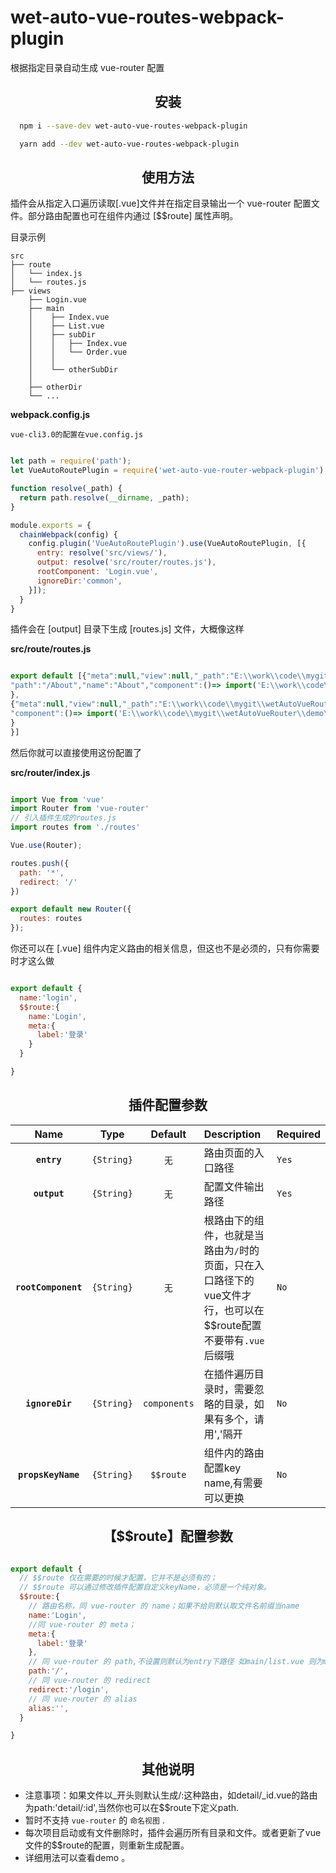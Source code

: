 # wet-auto-vue-routes-webpack-plugin
根据指定目录自动生成 vue-router 配置


<h2 align="center">安装</h2>

```bash
  npm i --save-dev wet-auto-vue-routes-webpack-plugin
```

```bash
  yarn add --dev wet-auto-vue-routes-webpack-plugin
```

<h2 align="center">使用方法</h2>

插件会从指定入口遍历读取[.vue]文件并在指定目录输出一个 vue-router 配置文件。部分路由配置也可在组件内通过 [$$route] 属性声明。

目录示例

```
src
├── route
│   └── index.js
│   └── routes.js
├── views
    ├── Login.vue  
    ├── main
    │    ├── Index.vue
    │    ├── List.vue
    │    ├── subDir
    │    │   ├── Index.vue
    │    │   └── Order.vue
    │    │
    │    └── otherSubDir
    │
    ├── otherDir
    └── ...

```

**webpack.config.js**
```
vue-cli3.0的配置在vue.config.js
```
```js

let path = require('path');
let VueAutoRoutePlugin = require('wet-auto-vue-router-webpack-plugin');

function resolve(_path) {
  return path.resolve(__dirname, _path);
}

module.exports = {
  chainWebpack(config) {
    config.plugin('VueAutoRoutePlugin').use(VueAutoRoutePlugin, [{
      entry: resolve('src/views/'),
      output: resolve('src/router/routes.js'),
      rootComponent: 'Login.vue',
      ignoreDir:'common',
    }]);
  }
}

```
插件会在 [output] 目录下生成 [routes.js] 文件，大概像这样

**src/route/routes.js**
```js

export default [{"meta":null,"view":null,"_path":"E:\\work\\code\\mygit\\wetAutoVueRouter\\demo\\src\\views/About.vue",
"path":"/About","name":"About","component":()=> import('E:\\work\\code\\mygit\\wetAutoVueRouter\\demo\\src\\views/About.vue')
},
{"meta":null,"view":null,"_path":"E:\\work\\code\\mygit\\wetAutoVueRouter\\demo\\src\\views/Home.vue","path":"/Home","name":"Home",
"component":()=> import('E:\\work\\code\\mygit\\wetAutoVueRouter\\demo\\src\\views/Home.vue')
}
}]
```

然后你就可以直接使用这份配置了

**src/router/index.js**
```js

import Vue from 'vue'
import Router from 'vue-router'
// 引入插件生成的routes.js
import routes from './routes'

Vue.use(Router);

routes.push({
  path: '*',
  redirect: '/'
})

export default new Router({
  routes: routes
});

```

你还可以在 [.vue] 组件内定义路由的相关信息，但这也不是必须的，只有你需要时才这么做

```js

export default {
  name:'login',
  $$route:{ 
    name:'Login',
    meta:{
      label:'登录'
    }
  }

}

```

<h2 align="center">插件配置参数</h2>

|Name|Type|Default|Description|Required|
|:--:|:--:|:-----:|:----------|:--|
|**`entry`**|`{String}`|`无`|路由页面的入口路径|`Yes`|
|**`output`**|`{String}`|`无`|配置文件输出路径|`Yes`|
|**`rootComponent`**|`{String}`|`无`|根路由下的组件，也就是当路由为`/`时的页面，只在入口路径下的vue文件才行，也可以在$$route配置不要带有`.vue`后缀哦|`No`|
|**`ignoreDir`**|`{String}`|`components`|在插件遍历目录时，需要忽略的目录，如果有多个，请用','隔开|`No`|
|**`propsKeyName`**|`{String}`|`$$route`|组件内的路由配置key name,有需要可以更换|`No`|


<h2 align="center">【$$route】配置参数</h2>

```js

export default {
  // $$route 仅在需要的时候才配置，它并不是必须有的；
  // $$route 可以通过修改插件配置自定义keyName，必须是一个纯对象。
  $$route:{
    // 路由名称，同 vue-router 的 name；如果不给则默认取文件名前缀当name
    name:'Login',
    //同 vue-router 的 meta；
    meta:{
      label:'登录'
    },
    // 同 vue-router 的 path,不设置则默认为entry下路径 如main/list.vue 则为main/list
    path:'/',
    // 同 vue-router 的 redirect
    redirect:'/login',
    // 同 vue-router 的 alias
    alias:'',
  }

}


```

<h2 align="center">其他说明</h2>

- 注意事项：如果文件以_开头则默认生成/:这种路由，如detail/_id.vue的路由为path:'detail/:id',当然你也可以在$$route下定义path.
- 暂时不支持 `vue-router` 的 `命名视图` .
- 每次项目启动或有文件删除时，插件会遍历所有目录和文件。或者更新了vue文件的$$route的配置，则重新生成配置。
- 详细用法可以查看demo 。





